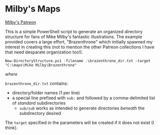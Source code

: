 # Milby's Maps
[Milby's Patreon](https://www.patreon.com/milbysmaps)

This is a simple PowerShell script to generate an organized directory structure for fans of Mike Milby's fantastic illustrations. The example provided covers a large effort, "Brazenthrone" which initially spawned my interest in creating this (not to mention the other Patreon collections I have that need desparate organization too!).

`New-DirectoryStructure.ps1 -filename .\brazenthrone_dir.txt -target "C:\maps\Mike Milby\Brazenthrone"`

_where_

`brazenthrone_dir.txt` contains:
- directory/folder names (1 per line)
- a special line prefixed with `sub:` and followed by a comma-delimited list of _standard_ subdirectories
    - `sub/sub` works as intended to generate directories _beneath_ the subdirectory desired

The `target` specified in the parameters will be created if it does not exist (I think).
